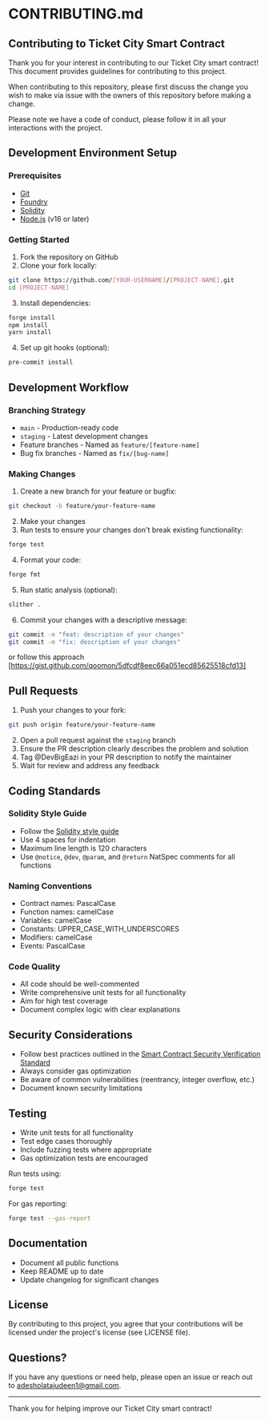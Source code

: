 # CONTRIBUTING.md

## Contributing to Ticket City Smart Contract

Thank you for your interest in contributing to our Ticket City smart contract! This document provides guidelines for contributing to this project.

When contributing to this repository, please first discuss the change you wish to make via issue with the owners of this repository before making a change.

Please note we have a code of conduct, please follow it in all your interactions with the project.

## Development Environment Setup

### Prerequisites

- [Git](https://git-scm.com/)
- [Foundry](https://book.getfoundry.sh/getting-started/installation)
- [Solidity](https://docs.soliditylang.org/en/latest/installing-solidity.html)
- [Node.js](https://nodejs.org/) (v16 or later)

### Getting Started

1. Fork the repository on GitHub
2. Clone your fork locally:

```bash
git clone https://github.com/[YOUR-USERNAME]/[PROJECT-NAME].git
cd [PROJECT-NAME]
```

3. Install dependencies:

```bash
forge install
npm install
yarn install
```

4. Set up git hooks (optional):

```bash
pre-commit install
```

## Development Workflow

### Branching Strategy

- `main` - Production-ready code
- `staging` - Latest development changes
- Feature branches - Named as `feature/[feature-name]`
- Bug fix branches - Named as `fix/[bug-name]`

### Making Changes

1. Create a new branch for your feature or bugfix:

```bash
git checkout -b feature/your-feature-name
```

2. Make your changes
3. Run tests to ensure your changes don't break existing functionality:

```bash
forge test
```

4. Format your code:

```bash
forge fmt
```

5. Run static analysis (optional):

```bash
slither .
```

6. Commit your changes with a descriptive message:

```bash
git commit -m "feat: description of your changes"
git commit -m "fix: description of your changes"
```
or follow this approach [https://gist.github.com/qoomon/5dfcdf8eec66a051ecd85625518cfd13]

## Pull Requests

1. Push your changes to your fork:

```bash
git push origin feature/your-feature-name
```

2. Open a pull request against the `staging` branch
3. Ensure the PR description clearly describes the problem and solution
4. Tag @DevBigEazi in your PR description to notify the maintainer
5. Wait for review and address any feedback

## Coding Standards

### Solidity Style Guide

- Follow the [Solidity style guide](https://docs.soliditylang.org/en/latest/style-guide.html)
- Use 4 spaces for indentation
- Maximum line length is 120 characters
- Use `@notice`, `@dev`, `@param`, and `@return` NatSpec comments for all functions

### Naming Conventions

- Contract names: PascalCase
- Function names: camelCase
- Variables: camelCase
- Constants: UPPER_CASE_WITH_UNDERSCORES
- Modifiers: camelCase
- Events: PascalCase

### Code Quality

- All code should be well-commented
- Write comprehensive unit tests for all functionality
- Aim for high test coverage
- Document complex logic with clear explanations

## Security Considerations

- Follow best practices outlined in the [Smart Contract Security Verification Standard](https://github.com/securing/SCSVS)
- Always consider gas optimization
- Be aware of common vulnerabilities (reentrancy, integer overflow, etc.)
- Document known security limitations

## Testing

- Write unit tests for all functionality
- Test edge cases thoroughly
- Include fuzzing tests where appropriate
- Gas optimization tests are encouraged

Run tests using:

```bash
forge test
```

For gas reporting:

```bash
forge test --gas-report
```

## Documentation

- Document all public functions
- Keep README up to date
- Update changelog for significant changes

## License

By contributing to this project, you agree that your contributions will be licensed under the project's license (see LICENSE file).

## Questions?

If you have any questions or need help, please open an issue or reach out to adesholatajudeen1@gmail.com.

---

Thank you for helping improve our Ticket City smart contract!
